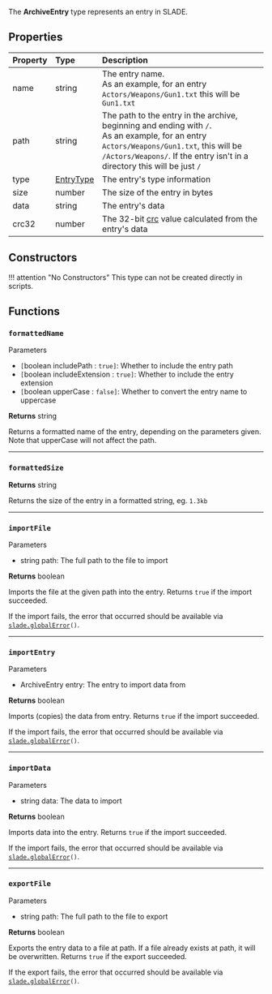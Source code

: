 The **ArchiveEntry** type represents an entry in SLADE.

## Properties

| Property | Type | Description |
|:---------|:-----|:------------|
<prop>name</prop> | <type>string</type> | The entry name.<br/>As an example, for an entry `Actors/Weapons/Gun1.txt` this will be `Gun1.txt`
<prop>path</prop> | <type>string</type> | The path to the entry in the archive, beginning and ending with `/`.<br/>As an example, for an entry `Actors/Weapons/Gun1.txt`, this will be `/Actors/Weapons/`. If the entry isn't in a directory this will be just `/`
<prop>type</prop> | <type>[EntryType](EntryType.md)</type> | The entry's type information
<prop>size</prop> | <type>number</type> | The size of the entry in bytes
<prop>data</prop> | <type>string</type> | The entry's data
<prop>crc32</prop> | <type>number</type> | The 32-bit [crc](https://en.wikipedia.org/wiki/Cyclic_redundancy_check) value calculated from the entry's data

## Constructors

!!! attention "No Constructors"
    This type can not be created directly in scripts.

## Functions

### `formattedName`

<params>Parameters</params>

* `[`<type>boolean</type> <arg>includePath</arg> : `true]`: Whether to include the entry path
* `[`<type>boolean</type> <arg>includeExtension</arg> : `true]`: Whether to include the entry extension
* `[`<type>boolean</type> <arg>upperCase</arg> : `false]`: Whether to convert the entry name to uppercase

**Returns** <type>string</type>

Returns a formatted name of the entry, depending on the parameters given. Note that <arg>upperCase</arg> will not affect the path.

---
### `formattedSize`

**Returns** <type>string</type>

Returns the size of the entry in a formatted string, eg. `1.3kb`

---
### `importFile`

<params>Parameters</params>

* <type>string</type> <arg>path</arg>: The full path to the file to import

**Returns** <type>boolean</type>

Imports the file at the given <arg>path</arg> into the entry. Returns `true` if the import succeeded.

If the import fails, the error that occurred should be available via <code>[slade.globalError](../Namespaces/SLADE.md#globalerror)()</code>.

---
### `importEntry`

<params>Parameters</params>

* <type>ArchiveEntry</type> <arg>entry</arg>: The entry to import data from

**Returns** <type>boolean</type>

Imports (copies) the data from <arg>entry</arg>. Returns `true` if the import succeeded.

If the import fails, the error that occurred should be available via <code>[slade.globalError](../Namespaces/SLADE.md#globalerror)()</code>.

---
### `importData`

<params>Parameters</params>

* <type>string</type> <arg>data</arg>: The data to import

**Returns** <type>boolean</type>

Imports <arg>data</arg> into the entry. Returns `true` if the import succeeded.

If the import fails, the error that occurred should be available via <code>[slade.globalError](../Namespaces/SLADE.md#globalerror)()</code>.

---
### `exportFile`

<params>Parameters</params>

* <type>string</type> <arg>path</arg>: The full path to the file to export

**Returns** <type>boolean</type>

Exports the entry data to a file at <arg>path</arg>. If a file already exists at <arg>path</arg>, it will be overwritten. Returns `true` if the export succeeded.

If the export fails, the error that occurred should be available via <code>[slade.globalError](../Namespaces/SLADE.md#globalerror)()</code>.
